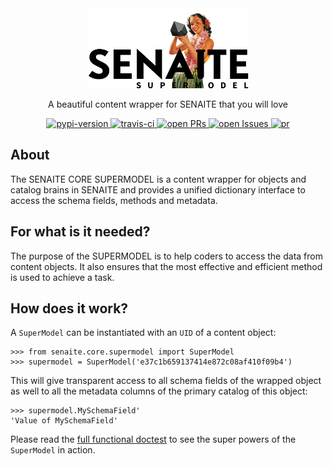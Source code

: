 <div align="center">

  <a href="https://github.com/senaite/senaite.core.supermodel">
    <img src="static/logo.png" alt="senaite.core.supermodel" height="128" />
  </a>

  <p>A beautiful content wrapper for SENAITE that you will love</p>
  
  <div>
    <a href="https://pypi.python.org/pypi/senaite.core.supermodel">
      <img src="https://img.shields.io/pypi/v/senaite.core.supermodel.svg?style=flat-square" alt="pypi-version" />
    </a>
    <a href="https://travis-ci.org/senaite/senaite.core.supermodel">
      <img src="https://img.shields.io/travis/senaite/senaite.core.supermodel.svg?style=flat-square" alt="travis-ci" />
    </a>
    <a href="https://github.com/senaite/senaite.core.supermodel/pulls">
      <img src="https://img.shields.io/github/issues-pr/senaite/senaite.core.supermodel.svg?style=flat-square" alt="open PRs" />
    </a>
    <a href="https://github.com/senaite/senaite.core.supermodel/issues">
      <img src="https://img.shields.io/github/issues/senaite/senaite.core.supermodel.svg?style=flat-square" alt="open Issues" />
    </a>
    <a href="#">
      <img src="https://img.shields.io/badge/PRs-welcome-brightgreen.svg?style=flat-square" alt="pr" />
    </a>
  </div>
</div>


## About

The SENAITE CORE SUPERMODEL is a content wrapper for objects and catalog brains
in SENAITE and provides a unified dictionary interface to access the schema
fields, methods and metadata.


## For what is it needed?

The purpose of the SUPERMODEL is to help coders to access the data from content
objects. It also ensures that the most effective and efficient method is used to
achieve a task.


## How does it work?

A `SuperModel` can be instantiated with an `UID` of a content object:

    >>> from senaite.core.supermodel import SuperModel
    >>> supermodel = SuperModel('e37c1b659137414e872c08af410f09b4')

This will give transparent access to all schema fields of the wrapped object as
well to all the metadata columns of the primary catalog of this object:

    >>> supermodel.MySchemaField'
    'Value of MySchemaField'

Please read the [full functional doctest](src/senaite/core/supermodel/docs/SUPERMODEL.rst)
to see the super powers of the `SuperModel` in action.
